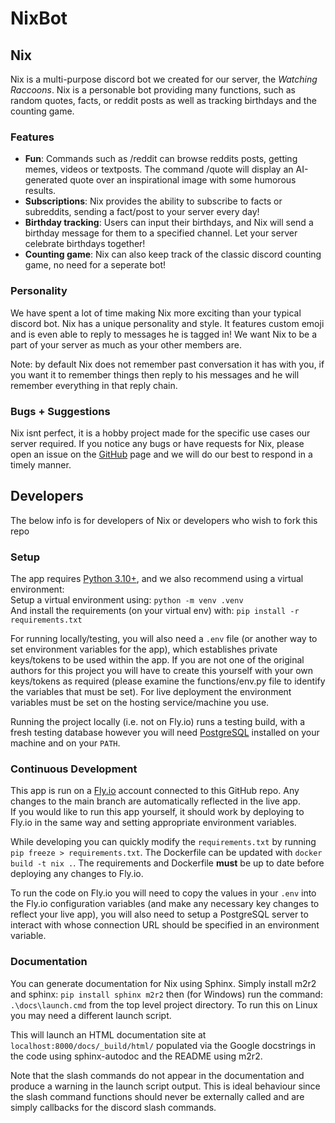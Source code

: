 # NixBot

## Nix

Nix is a multi-purpose discord bot we created for our server, the _Watching Raccoons_.
Nix is a personable bot providing many functions, such as random quotes, facts, or reddit posts as well as tracking birthdays and the counting game.

### Features 
- **Fun**: Commands such as /reddit can browse reddits posts, getting memes, videos or textposts. The command /quote will display an AI-generated quote over an inspirational image with some humorous results.
- **Subscriptions**: Nix provides the ability to subscribe to facts or subreddits, sending a fact/post to your server every day!
- **Birthday tracking**: Users can input their birthdays, and Nix will send a birthday message for them to a specified channel. Let your server celebrate birthdays together!
- **Counting game**: Nix can also keep track of the classic discord counting game, no need for a seperate bot!

### Personality 

We have spent a lot of time making Nix more exciting than your typical discord bot. Nix has a unique personality and style. It features custom emoji and is even able to reply to messages he is tagged in! We want Nix to be a part of your server as much as your other members are.

Note: by default Nix does not remember past conversation it has with you, if you want it to remember things then reply to his messages and he will remember everything in that reply chain.

### Bugs + Suggestions

Nix isnt perfect, it is a hobby project made for the specific use cases our server required. If you notice any bugs or have requests for Nix, please open an issue on the [GitHub](https://github.com/StanleyRoberts/Nix-Bot/issues) page and we will do our best to respond in a timely manner.

## Developers

The below info is for developers of Nix or developers who wish to fork this repo

### Setup

The app requires [Python 3.10+](https://www.python.org/downloads/), and we also recommend using a virtual environment:  
Setup a virtual environment using: `python -m venv .venv`  
And install the requirements (on your virtual env) with: `pip install -r requirements.txt`

For running locally/testing, you will also need a `.env` file (or another way to set environment variables for the app), which establishes private keys/tokens to be used within the app. If you are not one of the original authors for this project you will have to create this yourself with your own keys/tokens as required (please examine the functions/env.py file to identify the variables that must be set). For live deployment the environment variables must be set on the hosting service/machine you use.

Running the project locally (i.e. not on Fly.io) runs a testing build, with a fresh testing database however you will need [PostgreSQL](https://www.postgresql.org/download/) installed on your machine and on your `PATH`.

### Continuous Development

This app is run on a [Fly.io](https://fly.io/) account connected to this GitHub repo. Any changes to the main branch are automatically reflected in the live app.  
If you would like to run this app yourself, it should work by deploying to Fly.io in the same way and setting appropriate environment variables.

While developing you can quickly modify the `requirements.txt` by running `pip freeze > requirements.txt`. The Dockerfile can be updated with `docker build -t nix .`. The requirements and Dockerfile **must** be up to date before deploying any changes to Fly.io.

To run the code on Fly.io you will need to copy the values in your `.env` into the Fly.io configuration variables (and make any necessary key changes to reflect your live app), you will also need to setup a PostgreSQL server to interact with whose connection URL should be specified in an environment variable.

### Documentation

You can generate documentation for Nix using Sphinx. Simply install m2r2 and sphinx: `pip install sphinx m2r2` then (for Windows) run the command:
`.\docs\launch.cmd` from the top level project directory. To run this on Linux you may need a different launch script.

This will launch an HTML documentation site at `localhost:8000/docs/_build/html/` populated via the Google docstrings in the code using sphinx-autodoc and the README using m2r2.

Note that the slash commands do not appear in the documentation and produce a warning in the launch script output. This is ideal behaviour since the slash command functions should never be externally called and are simply callbacks for the discord slash commands.